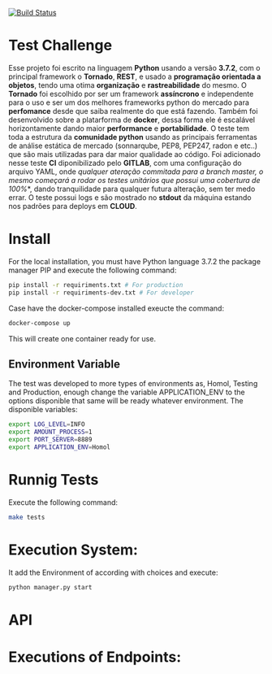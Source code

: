 [![Build Status](https://travis-ci.com/laerteallan/challange.svg?branch=master)](https://travis-ci.com/laerteallan/challange)
# Test Challenge
Esse projeto foi escrito na linguagem **Python** usando a versão **3.7.2**, com o principal framework o **Tornado**, **REST**, e usado a **programação orientada a objetos**, tendo uma otima **organização** e **rastreabilidade** do mesmo. O **Tornado** foi escolhido por ser um framework **assíncrono** e independente para o uso e ser um dos melhores frameworks python do mercado  para **perfomance** desde que saiba realmente do que está fazendo. Também foi desenvolvido sobre a platarforma de **docker**, dessa forma ele é escalável horizontamente dando maior **performance** e **portabilidade**. O teste tem toda a estrutura da **comunidade python** usando as principais ferramentas de análise estática de mercado (sonnarqube, PEP8, PEP247, radon e etc..) que são mais utilizadas para dar maior qualidade ao código. Foi adicionado nesse teste **CI** diponibilizado pelo **GITLAB**, com uma configuração do arquivo YAML, onde **qualquer ateração commitada para a branch master, o mesmo começará a rodar os testes unitários* que possui uma cobertura de 100%**, dando tranquilidade para qualquer futura alteração, sem ter medo errar. O teste possui logs e são mostrado no **stdout** da máquina estando nos padrões para deploys em **CLOUD**.


# Install

For the local installation, you must have Python language 3.7.2 the package manager PIP and execute the following command:
```sh
pip install -r requiriments.txt # For production 
pip install -r requiriments-dev.txt # For developer 
```

Case have the docker-compose installed exeucte the command:
```sh
docker-compose up
```
This will create one container ready for use.

## Environment Variable
The test was developed to more types of environments as, Homol, Testing and Production, enough change the variable APPLICATION_ENV to the options disponible that same will be ready whatever environment. The disponible variables:
```sh
export LOG_LEVEL=INFO
export AMOUNT_PROCESS=1
export PORT_SERVER=8889
export APPLICATION_ENV=Homol
```
# Runnig Tests
Execute the following command:

```sh
make tests
```

# Execution System:

It add the Environment of according with choices and execute:

```sh
python manager.py start
```

# API


# Executions of Endpoints:


